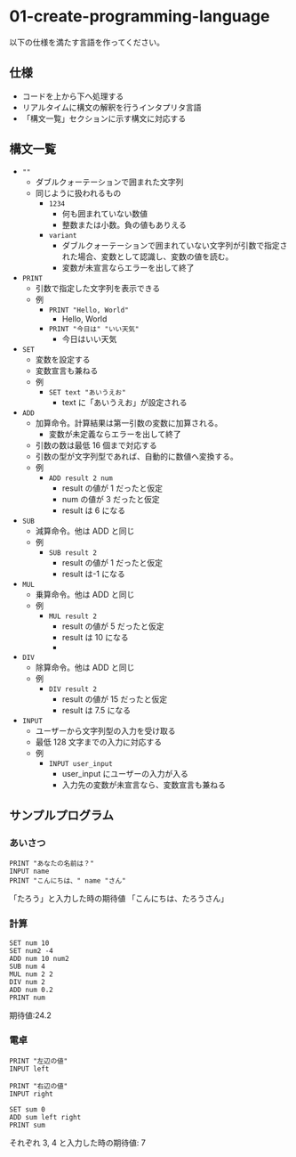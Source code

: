 # 01-create-programming-language

以下の仕様を満たす言語を作ってください。

## 仕様

- コードを上から下へ処理する
- リアルタイムに構文の解釈を行うインタプリタ言語
- 「構文一覧」セクションに示す構文に対応する

## 構文一覧

- `""`
  - ダブルクォーテーションで囲まれた文字列
  - 同じように扱われるもの
    - `1234`
      - 何も囲まれていない数値
      - 整数または小数。負の値もありえる
    - `variant`
      - ダブルクォーテーションで囲まれていない文字列が引数で指定された場合、変数として認識し、変数の値を読む。
      - 変数が未宣言ならエラーを出して終了
- `PRINT`
  - 引数で指定した文字列を表示できる
  - 例
    - `PRINT "Hello, World"`
      - Hello, World
    - `PRINT "今日は" "いい天気"`
      - 今日はいい天気
- `SET`
  - 変数を設定する
  - 変数宣言も兼ねる
  - 例
    - `SET text "あいうえお"`
      - text に「あいうえお」が設定される
- `ADD`
  - 加算命令。計算結果は第一引数の変数に加算される。
    - 変数が未定義ならエラーを出して終了
  - 引数の数は最低 16 個まで対応する
  - 引数の型が文字列型であれば、自動的に数値へ変換する。
  - 例
    - `ADD result 2 num`
      - result の値が 1 だったと仮定
      - num の値が 3 だったと仮定
      - result は 6 になる
- `SUB`
  - 減算命令。他は ADD と同じ
  - 例
    - `SUB result 2`
      - result の値が 1 だったと仮定
      - result は-1 になる
- `MUL`
  - 乗算命令。他は ADD と同じ
  - 例
    - `MUL result 2`
      - result の値が 5 だったと仮定
      - result は 10 になる
      -
- `DIV`
  - 除算命令。他は ADD と同じ
  - 例
    - `DIV result 2`
      - result の値が 15 だったと仮定
      - result は 7.5 になる
- `INPUT`
  - ユーザーから文字列型の入力を受け取る
  - 最低 128 文字までの入力に対応する
  - 例
    - `INPUT user_input`
      - user_input にユーザーの入力が入る
      - 入力先の変数が未宣言なら、変数宣言も兼ねる

## サンプルプログラム

### あいさつ

```
PRINT "あなたの名前は？"
INPUT name
PRINT "こんにちは、" name "さん"
```

「たろう」と入力した時の期待値
「こんにちは、たろうさん」

### 計算

```
SET num 10
SET num2 -4
ADD num 10 num2
SUB num 4
MUL num 2 2
DIV num 2
ADD num 0.2
PRINT num
```

期待値:24.2

### 電卓

```
PRINT "左辺の値"
INPUT left

PRINT "右辺の値"
INPUT right

SET sum 0
ADD sum left right
PRINT sum
```

それぞれ 3, 4 と入力した時の期待値: 7

